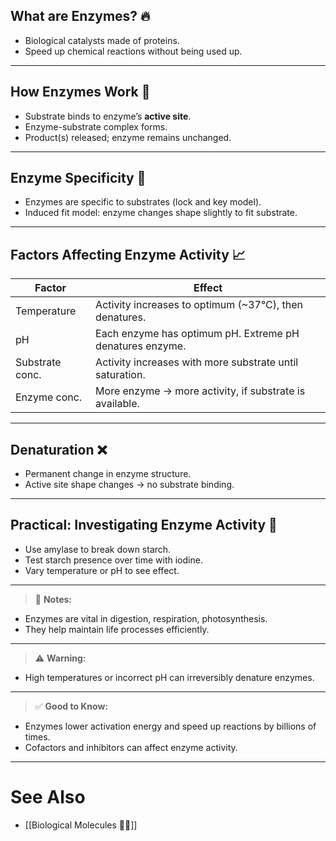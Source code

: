
## What are Enzymes? 🔥

- Biological catalysts made of proteins.
- Speed up chemical reactions without being used up.

---

## How Enzymes Work 🧩

- Substrate binds to enzyme’s **active site**.
- Enzyme-substrate complex forms.
- Product(s) released; enzyme remains unchanged.

---

## Enzyme Specificity 🔑

- Enzymes are specific to substrates (lock and key model).
- Induced fit model: enzyme changes shape slightly to fit substrate.

---

## Factors Affecting Enzyme Activity 📈

| Factor              | Effect                                                   |
|---------------------|----------------------------------------------------------|
| Temperature         | Activity increases to optimum (~37°C), then denatures.  |
| pH                  | Each enzyme has optimum pH. Extreme pH denatures enzyme. |
| Substrate conc.     | Activity increases with more substrate until saturation.|
| Enzyme conc.        | More enzyme → more activity, if substrate is available. |

---

## Denaturation ❌

- Permanent change in enzyme structure.
- Active site shape changes → no substrate binding.

---

## Practical: Investigating Enzyme Activity 🔬

- Use amylase to break down starch.
- Test starch presence over time with iodine.
- Vary temperature or pH to see effect.

---

>📝 **Notes:**

- Enzymes are vital in digestion, respiration, photosynthesis.
- They help maintain life processes efficiently.

---

>⚠️ **Warning:**

- High temperatures or incorrect pH can irreversibly denature enzymes.

---

>✅ **Good to Know:**

- Enzymes lower activation energy and speed up reactions by billions of times.
- Cofactors and inhibitors can affect enzyme activity.

---

# See Also

- [[Biological Molecules 🧪🍞]]
